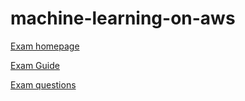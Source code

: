 # machine-learning-on-aws

[Exam homepage](https://aws.amazon.com/certification/certified-machine-learning-specialty/)

[Exam Guide](https://d1.awsstatic.com/training-and-certification/docs-ml/AWS-Certified-Machine-Learning-Specialty_Exam-Guide.pdf)

[Exam questions](https://d1.awsstatic.com/training-and-certification/docs-ml/AWS-Certified-Machine-Learning-Specialty_Sample-Questions.pdf)

